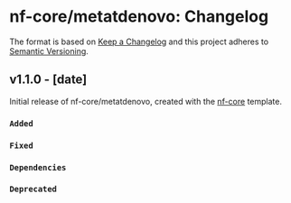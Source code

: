 # nf-core/metatdenovo: Changelog

The format is based on [Keep a Changelog](https://keepachangelog.com/en/1.0.0/)
and this project adheres to [Semantic Versioning](https://semver.org/spec/v2.0.0.html).

## v1.1.0 - [date]

Initial release of nf-core/metatdenovo, created with the [nf-core](https://nf-co.re/) template.

### `Added`

### `Fixed`

### `Dependencies`

### `Deprecated`
